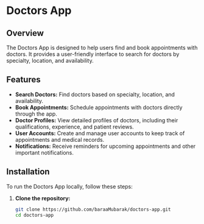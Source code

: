# Doctors App

## Overview
The Doctors App is designed to help users find and book appointments with doctors. It provides a user-friendly interface to search for doctors by specialty, location, and availability.

## Features
- **Search Doctors:** Find doctors based on specialty, location, and availability.
- **Book Appointments:** Schedule appointments with doctors directly through the app.
- **Doctor Profiles:** View detailed profiles of doctors, including their qualifications, experience, and patient reviews.
- **User Accounts:** Create and manage user accounts to keep track of appointments and medical records.
- **Notifications:** Receive reminders for upcoming appointments and other important notifications.

## Installation
To run the Doctors App locally, follow these steps:

1. **Clone the repository:**
   ```sh
   git clone https://github.com/baraaMubarak/doctors-app.git
   cd doctors-app
